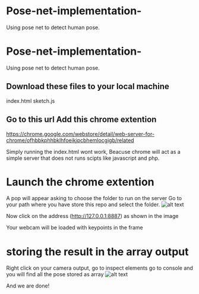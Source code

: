# Pose-net-implementation-
Using pose net to detect human pose. 


# Pose-net-implementation- 
Using pose net to detect human pose. 

## Download these files to your local machine 
index.html 
sketch.js
## Go to this url Add this chrome extention

https://chrome.google.com/webstore/detail/web-server-for-chrome/ofhbbkphhbklhfoeikjpcbhemlocgigb/related 

Simply running the index.html wont work, Beacuse chrome will act as a simple server that does not runs scipts like javascript and php. 

# Launch the chrome extention

A pop will appear asking to choose the folder to run on the server Go to your path where you have store this repo and select the folder. 
![alt text](https://user-images.githubusercontent.com/61494224/90398862-b21b6c00-e0b7-11ea-8431-ca72e7efdf61.png)

Now click on the address (http://127.0.0.1:8887) as shown in the image

Your webcam will be loaded with keypoints in the frame

# storing the result in the array output
Right click on your camera output, go to inspect elements go to console and you will find all the pose stored as array
![alt text](https://user-images.githubusercontent.com/61494224/90399794-2b678e80-e0b9-11ea-8424-f2fecbc6a3ca.png)


And we are done!
